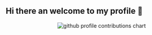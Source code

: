 ## Hi there an welcome to my profile 👋

<p align="center" >
	<picture>
	  <source media="(prefers-color-scheme: dark)"  srcset="https://raw.githubusercontent.com/Tr3yWay996/Tr3yWay996/output-3d-contrib/night.svg" />
	  <source media="(prefers-color-scheme: light)" srcset="https://raw.githubusercontent.com/Tr3yWay996/Tr3yWay996/output-3d-contrib/day.svg" />
	  <img alt="github profile contributions chart"    src="https://raw.githubusercontent.com/Tr3yWay996/Tr3yWay996/output-3d-contrib/day.svg" />
	</picture>
</p>

<!--
**Tr3yWay996/Tr3yWay996** is a ✨ _special_ ✨ repository because its `README.md` (this file) appears on your GitHub profile.

Here are some ideas to get you started:

- 🔭 I’m currently working on ...
- 🌱 I’m currently learning ...
- 👯 I’m looking to collaborate on ...
- 🤔 I’m looking for help with ...
- 💬 Ask me about ...
- 📫 How to reach me: ...
- 😄 Pronouns: ...
- ⚡ Fun fact: ...
-->
